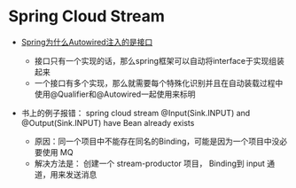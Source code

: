 # Spring Cloud Stream

- [Spring为什么Autowired注入的是接口](https://blog.csdn.net/luman1991/article/details/54844969)
	- 接口只有一个实现的话，那么spring框架可以自动将interface于实现组装起来
	- 一个接口有多个实现，那么就需要每个特殊化识别并且在自动装载过程中使用@Qualifier和@Autowired一起使用来标明

- 书上的例子报错： spring cloud stream @Input(Sink.INPUT) and @Output(Sink.INPUT) have Bean already exists
	- 原因：同一个项目中不能存在同名的Binding，可能是因为一个项目中没必要使用 MQ 
	- 解决方法是： 创建一个 stream-productor 项目， Binding到 input 通道，用来发送消息

	